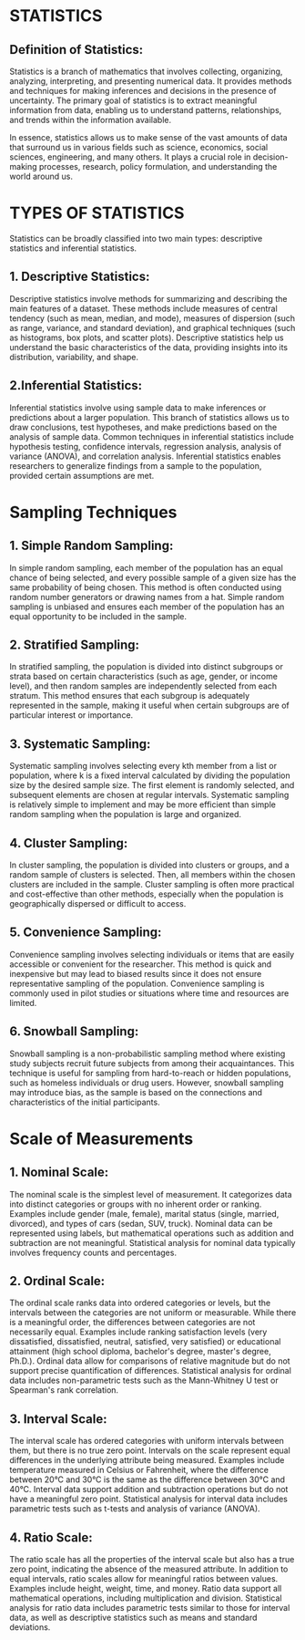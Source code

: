 # STATISTICS

## Definition of Statistics:

Statistics is a branch of mathematics that involves collecting, organizing, analyzing, interpreting, and presenting numerical data. It provides methods and techniques for making inferences and decisions in the presence of uncertainty. The primary goal of statistics is to extract meaningful information from data, enabling us to understand patterns, relationships, and trends within the information available.

In essence, statistics allows us to make sense of the vast amounts of data that surround us in various fields such as science, economics, social sciences, engineering, and many others. It plays a crucial role in decision-making processes, research, policy formulation, and understanding the world around us.

# TYPES OF STATISTICS
Statistics can be broadly classified into two main types: descriptive statistics and inferential statistics.

## 1. Descriptive Statistics:
Descriptive statistics involve methods for summarizing and describing the main features of a dataset. These methods include measures of central tendency (such as mean, median, and mode), measures of dispersion (such as range, variance, and standard deviation), and graphical techniques (such as histograms, box plots, and scatter plots). Descriptive statistics help us understand the basic characteristics of the data, providing insights into its distribution, variability, and shape.

## 2.Inferential Statistics:
Inferential statistics involve using sample data to make inferences or predictions about a larger population. This branch of statistics allows us to draw conclusions, test hypotheses, and make predictions based on the analysis of sample data. Common techniques in inferential statistics include hypothesis testing, confidence intervals, regression analysis, analysis of variance (ANOVA), and correlation analysis. Inferential statistics enables researchers to generalize findings from a sample to the population, provided certain assumptions are met.


# Sampling Techniques
## 1. Simple Random Sampling:
In simple random sampling, each member of the population has an equal chance of being selected, and every possible sample of a given size has the same probability of being chosen. This method is often conducted using random number generators or drawing names from a hat. Simple random sampling is unbiased and ensures each member of the population has an equal opportunity to be included in the sample.

## 2. Stratified Sampling:
In stratified sampling, the population is divided into distinct subgroups or strata based on certain characteristics (such as age, gender, or income level), and then random samples are independently selected from each stratum. This method ensures that each subgroup is adequately represented in the sample, making it useful when certain subgroups are of particular interest or importance.

## 3. Systematic Sampling:
Systematic sampling involves selecting every kth member from a list or population, where k is a fixed interval calculated by dividing the population size by the desired sample size. The first element is randomly selected, and subsequent elements are chosen at regular intervals. Systematic sampling is relatively simple to implement and may be more efficient than simple random sampling when the population is large and organized.

## 4. Cluster Sampling:
In cluster sampling, the population is divided into clusters or groups, and a random sample of clusters is selected. Then, all members within the chosen clusters are included in the sample. Cluster sampling is often more practical and cost-effective than other methods, especially when the population is geographically dispersed or difficult to access.

## 5. Convenience Sampling:
Convenience sampling involves selecting individuals or items that are easily accessible or convenient for the researcher. This method is quick and inexpensive but may lead to biased results since it does not ensure representative sampling of the population. Convenience sampling is commonly used in pilot studies or situations where time and resources are limited.

## 6. Snowball Sampling:
Snowball sampling is a non-probabilistic sampling method where existing study subjects recruit future subjects from among their acquaintances. This technique is useful for sampling from hard-to-reach or hidden populations, such as homeless individuals or drug users. However, snowball sampling may introduce bias, as the sample is based on the connections and characteristics of the initial participants.


# Scale of Measurements

## 1. Nominal Scale:
The nominal scale is the simplest level of measurement.
It categorizes data into distinct categories or groups with no inherent order or ranking.
Examples include gender (male, female), marital status (single, married, divorced), and types of cars (sedan, SUV, truck).
Nominal data can be represented using labels, but mathematical operations such as addition and subtraction are not meaningful.
Statistical analysis for nominal data typically involves frequency counts and percentages.

## 2. Ordinal Scale:
The ordinal scale ranks data into ordered categories or levels, but the intervals between the categories are not uniform or measurable.
While there is a meaningful order, the differences between categories are not necessarily equal.
Examples include ranking satisfaction levels (very dissatisfied, dissatisfied, neutral, satisfied, very satisfied) or educational attainment (high school diploma, bachelor's degree, master's degree, Ph.D.).
Ordinal data allow for comparisons of relative magnitude but do not support precise quantification of differences.
Statistical analysis for ordinal data includes non-parametric tests such as the Mann-Whitney U test or Spearman's rank correlation.

## 3. Interval Scale:
The interval scale has ordered categories with uniform intervals between them, but there is no true zero point.
Intervals on the scale represent equal differences in the underlying attribute being measured.
Examples include temperature measured in Celsius or Fahrenheit, where the difference between 20°C and 30°C is the same as the difference between 30°C and 40°C.
Interval data support addition and subtraction operations but do not have a meaningful zero point.
Statistical analysis for interval data includes parametric tests such as t-tests and analysis of variance (ANOVA).

## 4. Ratio Scale:
The ratio scale has all the properties of the interval scale but also has a true zero point, indicating the absence of the measured attribute.
In addition to equal intervals, ratio scales allow for meaningful ratios between values.
Examples include height, weight, time, and money.
Ratio data support all mathematical operations, including multiplication and division.
Statistical analysis for ratio data includes parametric tests similar to those for interval data, as well as descriptive statistics such as means and standard deviations.

